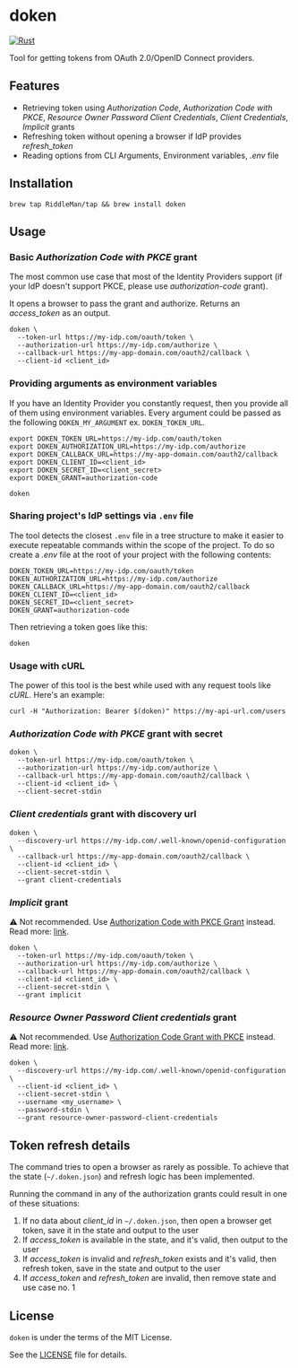 # doken
[![Rust](https://github.com/RiddleMan/doken/actions/workflows/rust.yml/badge.svg)](https://github.com/RiddleMan/doken/actions/workflows/rust.yml)

Tool for getting tokens from OAuth 2.0/OpenID Connect providers.

## Features
* Retrieving token using _Authorization Code_, _Authorization Code with PKCE_, _Resource Owner Password Client Credentials_, _Client Credentials_, _Implicit_ grants
* Refreshing token without opening a browser if IdP provides _refresh_token_
* Reading options from CLI Arguments, Environment variables, _.env_ file

## Installation

```shell
brew tap RiddleMan/tap && brew install doken
```

## Usage

### Basic _Authorization Code with PKCE_ grant

The most common use case that most of the Identity Providers support (if your IdP doesn't support PKCE, please use _authorization-code_ grant). 

It opens a browser to pass the grant and authorize. Returns an _access_token_ as an output.

```shell
doken \
  --token-url https://my-idp.com/oauth/token \
  --authorization-url https://my-idp.com/authorize \
  --callback-url https://my-app-domain.com/oauth2/callback \
  --client-id <client_id>
```

### Providing arguments as environment variables

If you have an Identity Provider you constantly request, then you provide all of them using environment variables. Every argument could be passed as the following `DOKEN_MY_ARGUMENT` ex. `DOKEN_TOKEN_URL`.

```shell
export DOKEN_TOKEN_URL=https://my-idp.com/oauth/token 
export DOKEN_AUTHORIZATION_URL=https://my-idp.com/authorize
export DOKEN_CALLBACK_URL=https://my-app-domain.com/oauth2/callback
export DOKEN_CLIENT_ID=<client_id>
export DOKEN_SECRET_ID=<client_secret>
export DOKEN_GRANT=authorization-code

doken
```

### Sharing project's IdP settings via `.env` file

The tool detects the closest `.env` file in a tree structure to make it easier to execute repeatable commands within the scope of the project. To do so create a _.env_ file at the root of your project with the following contents:

```
DOKEN_TOKEN_URL=https://my-idp.com/oauth/token 
DOKEN_AUTHORIZATION_URL=https://my-idp.com/authorize
DOKEN_CALLBACK_URL=https://my-app-domain.com/oauth2/callback
DOKEN_CLIENT_ID=<client_id>
DOKEN_SECRET_ID=<client_secret>
DOKEN_GRANT=authorization-code
```

Then retrieving a token goes like this:

```shell
doken
```

### Usage with cURL

The power of this tool is the best while used with any request tools like _cURL_. Here's an example:

```shell
curl -H "Authorization: Bearer $(doken)" https://my-api-url.com/users
```
### _Authorization Code with PKCE_ grant with secret

```shell
doken \
  --token-url https://my-idp.com/oauth/token \
  --authorization-url https://my-idp.com/authorize \
  --callback-url https://my-app-domain.com/oauth2/callback \
  --client-id <client_id> \
  --client-secret-stdin
```

### _Client credentials_ grant with discovery url

```shell
doken \
  --discovery-url https://my-idp.com/.well-known/openid-configuration \
  --callback-url https://my-app-domain.com/oauth2/callback \
  --client-id <client_id> \
  --client-secret-stdin \
  --grant client-credentials
```

### _Implicit_ grant

⚠️ Not recommended. Use [Authorization Code with PKCE Grant](#basic-authorization-code-with-pkce-grant) instead. Read more: [link](https://auth0.com/docs/get-started/authentication-and-authorization-flow/implicit-flow-with-form-post#how-it-works).

```shell
doken \
  --token-url https://my-idp.com/oauth/token \
  --authorization-url https://my-idp.com/authorize \
  --callback-url https://my-app-domain.com/oauth2/callback \
  --client-id <client_id> \
  --client-secret-stdin \
  --grant implicit
```

### _Resource Owner Password Client credentials_ grant

⚠️ Not recommended. Use [Authorization Code Grant with PKCE](#basic-authorization-code-with-pkce-grant) instead. Read more: [link](https://auth0.com/docs/get-started/authentication-and-authorization-flow/resource-owner-password-flow).

```shell
doken \
  --discovery-url https://my-idp.com/.well-known/openid-configuration \
  --client-id <client_id> \
  --client-secret-stdin \
  --username <my_username> \
  --password-stdin \
  --grant resource-owner-password-client-credentials
```

## Token refresh details

The command tries to open a browser as rarely as possible. To achieve that the state (`~/.doken.json`) and refresh logic has been implemented.

Running the command in any of the authorization grants could result in one of these situations:

1. If no data about _client_id_ in `~/.doken.json`, then open a browser get token, save it in the state and output to the user
2. If _access_token_ is available in the state, and it's valid, then output to the user
3. If _access_token_ is invalid and _refresh_token_ exists and it's valid, then refresh token, save in the state and output to the user
4. If _access_token_ and _refresh_token_ are invalid, then remove state and use case no. 1

## License
`doken` is under the terms of the MIT License.

See the [LICENSE](LICENSE) file for details.
